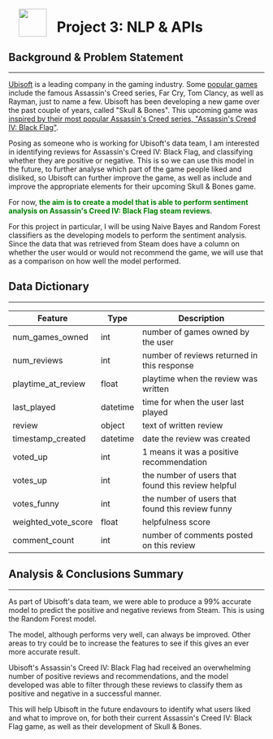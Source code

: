 <img src="http://imgur.com/1ZcRyrc.png" style="float: left; margin: 20px; height: 55px">

# Project 3: NLP & APIs


## Background & Problem Statement
---

[Ubisoft](https://www.ubisoft.com/en-us/company/about-us) is a leading company in the gaming industry. Some [popular games](https://www.thegamer.com/ubisoft-best-games/#assassin-rsquo-s-creed-4-black-flag) include the famous Assassin's Creed series, Far Cry, Tom Clancy, as well as Rayman, just to name a few. Ubisoft has been developing a new game over the past couple of years, called "Skull & Bones". This upcoming game was [inspired by their most popular Assassin's Creed series, "Assassin's Creed IV: Black Flag"](https://screenrant.com/skull-and-bones-best-game-recommendations/).

Posing as someone who is working for Ubisoft's data team, I am interested in identifying reviews for Assassin's Creed IV: Black Flag, and classifying whether they are positive or negative. This is so we can use this model in the future, to further analyse which part of the game people liked and disliked, so Ubisoft can further improve the game, as well as include and improve the appropriate elements for their upcoming Skull & Bones game. 

For now, <font color = 'green'>**the aim is to create a model that is able to perform sentiment analysis on Assassin's Creed IV: Black Flag steam reviews**</font>.

For this project in particular, I will be using Naive Bayes and Random Forest classifiers as the developing models to perform the sentiment analysis. Since the data that was retrieved from Steam does have a column on whether the user would or would not recommend the game, we will use that as a comparison on how well the model performed.


## Data Dictionary
---

|Feature|Type|Description|
|---|---|---|
|num_games_owned|int|number of games owned by the user|
|num_reviews|int|number of reviews returned in this response|
|playtime_at_review|float|playtime when the review was written|
|last_played|datetime|time for when the user last played|
|review|object|text of written review|
|timestamp_created|datetime|date the review was created|
|voted_up|int|1 means it was a positive recommendation|
|votes_up|int|the number of users that found this review helpful|
|votes_funny|int|the number of users that found this review funny|
|weighted_vote_score|float|helpfulness score|
|comment_count|int|number of comments posted on this review|


## Analysis & Conclusions Summary
---

As part of Ubisoft's data team, we were able to produce a 99% accurate model to predict the positive and negative reviews from Steam. This is using the Random Forest model. 

The model, although performs very well, can always be improved. Other areas to try could be to increase the features to see if this gives an ever more accurate result.

Ubisoft's Assassin's Creed IV: Black Flag had received an overwhelming number of positive reviews and recommendations, and the model developed was able to filter through these reviews to classify them as positive and negative in a successful manner. 

This will help Ubisoft in the future endavours to identify what users liked and what to improve on, for both their current Assassin's Creed IV: Black Flag game, as well as their development of Skull & Bones.